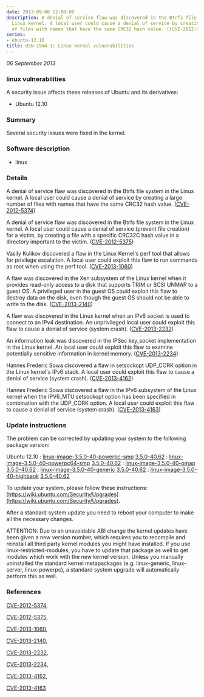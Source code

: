 ```yaml
---
date: 2013-09-06 12:00:00
description: A denial of service flaw was discovered in the Btrfs file system in the
  Linux kernel. A local user could cause a denial of service by creating a large number
  of files with names that have the same CRC32 hash value. ([CVE-2012-5374](http://people.ubuntu.com/~ubuntu-security/cve/CVE-2012-5374))
series:
- ubuntu-12.10
title: USN-1944-1: Linux kernel vulnerabilities
---
```


*06 September 2013*

### linux vulnerabilities

A security issue affects these releases of Ubuntu and its derivatives:

* Ubuntu 12.10

### Summary

Several security issues were fixed in the kernel. 

### Software description

* linux 

### Details

A denial of service flaw was discovered in the Btrfs file system in the Linux kernel. A local user could cause a denial of service by creating a large number of files with names that have the same CRC32 hash value. ([CVE-2012-5374](http://people.ubuntu.com/~ubuntu-security/cve/CVE-2012-5374))

A denial of service flaw was discovered in the Btrfs file system in the Linux kernel. A local user could cause a denial of service (prevent file creation) for a victim, by creating a file with a specific CRC32C hash value in a directory important to the victim. ([CVE-2012-5375](http://people.ubuntu.com/~ubuntu-security/cve/CVE-2012-5375))

Vasily Kulikov discovered a flaw in the Linux Kernel&#39;s perf tool that allows for privilege escalation. A local user could exploit this flaw to run commands as root when using the perf tool. ([CVE-2013-1060](http://people.ubuntu.com/~ubuntu-security/cve/CVE-2013-1060))

A flaw was discovered in the Xen subsystem of the Linux kernel when it provides read-only access to a disk that supports TRIM or SCSI UNMAP to a guest OS. A privileged user in the guest OS could exploit this flaw to destroy data on the disk, even though the guest OS should not be able to write to the disk. ([CVE-2013-2140](http://people.ubuntu.com/~ubuntu-security/cve/CVE-2013-2140))

A flaw was discovered in the Linux kernel when an IPv6 socket is used to connect to an IPv4 destination. An unprivileged local user could exploit this flaw to cause a denial of service (system crash). ([CVE-2013-2232](http://people.ubuntu.com/~ubuntu-security/cve/CVE-2013-2232))

An information leak was discovered in the IPSec key_socket implementation in the Linux kernel. An local user could exploit this flaw to examine potentially sensitive information in kernel memory. ([CVE-2013-2234](http://people.ubuntu.com/~ubuntu-security/cve/CVE-2013-2234))

Hannes Frederic Sowa discovered a flaw in setsockopt UDP_CORK option in the Linux kernel&#39;s IPv6 stack. A local user could exploit this flaw to cause a denial of service (system crash). ([CVE-2013-4162](http://people.ubuntu.com/~ubuntu-security/cve/CVE-2013-4162))

Hannes Frederic Sowa discovered a flaw in the IPv6 subsystem of the Linux kernel when the IPV6_MTU setsockopt option has been specified in combination with the UDP_CORK option. A local user could exploit this flaw to cause a denial of service (system crash). ([CVE-2013-4163](http://people.ubuntu.com/~ubuntu-security/cve/CVE-2013-4163)) 

### Update instructions

The problem can be corrected by updating your system to the following package version:

Ubuntu 12.10
 : [linux-image-3.5.0-40-powerpc-smp](https://launchpad.net/ubuntu/+source/linux) <span> [3.5.0-40.62](https://launchpad.net/ubuntu/+source/linux/3.5.0-40.62) </span> 
 : [linux-image-3.5.0-40-powerpc64-smp](https://launchpad.net/ubuntu/+source/linux) <span> [3.5.0-40.62](https://launchpad.net/ubuntu/+source/linux/3.5.0-40.62) </span> 
 : [linux-image-3.5.0-40-omap](https://launchpad.net/ubuntu/+source/linux) <span> [3.5.0-40.62](https://launchpad.net/ubuntu/+source/linux/3.5.0-40.62) </span> 
 : [linux-image-3.5.0-40-generic](https://launchpad.net/ubuntu/+source/linux) <span> [3.5.0-40.62](https://launchpad.net/ubuntu/+source/linux/3.5.0-40.62) </span> 
 : [linux-image-3.5.0-40-highbank](https://launchpad.net/ubuntu/+source/linux) <span> [3.5.0-40.62](https://launchpad.net/ubuntu/+source/linux/3.5.0-40.62) </span> 

To update your system, please follow these instructions: [https://wiki.ubuntu.com/Security/Upgrades](https://wiki.ubuntu.com/Security/Upgrades).

After a standard system update you need to reboot your computer to make all the necessary changes.

ATTENTION: Due to an unavoidable ABI change the kernel updates have been given a new version number, which requires you to recompile and reinstall all third party kernel modules you might have installed. If you use linux-restricted-modules, you have to update that package as well to get modules which work with the new kernel version. Unless you manually uninstalled the standard kernel metapackages (e.g. linux-generic, linux-server, linux-powerpc), a standard system upgrade will automatically perform this as well. 

### References

 
 [CVE-2012-5374](http://people.ubuntu.com/~ubuntu-security/cve/CVE-2012-5374), 

 [CVE-2012-5375](http://people.ubuntu.com/~ubuntu-security/cve/CVE-2012-5375), 

 [CVE-2013-1060](http://people.ubuntu.com/~ubuntu-security/cve/CVE-2013-1060), 

 [CVE-2013-2140](http://people.ubuntu.com/~ubuntu-security/cve/CVE-2013-2140), 

 [CVE-2013-2232](http://people.ubuntu.com/~ubuntu-security/cve/CVE-2013-2232), 

 [CVE-2013-2234](http://people.ubuntu.com/~ubuntu-security/cve/CVE-2013-2234), 

 [CVE-2013-4162](http://people.ubuntu.com/~ubuntu-security/cve/CVE-2013-4162), 

 [CVE-2013-4163](http://people.ubuntu.com/~ubuntu-security/cve/CVE-2013-4163)